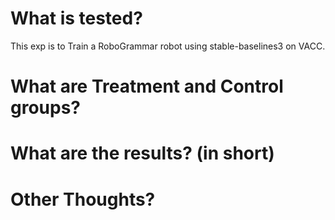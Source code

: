 # What is tested?

This exp is to Train a RoboGrammar robot using stable-baselines3 on VACC.


# What are Treatment and Control groups?


# What are the results? (in short)



# Other Thoughts?

